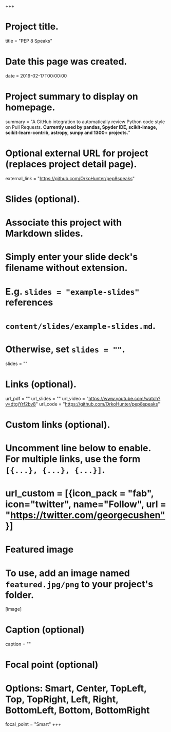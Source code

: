 +++
# Project title.
title = "PEP 8 Speaks"

# Date this page was created.
date = 2019-02-17T00:00:00

# Project summary to display on homepage.
summary = "A GitHub integration to automatically review Python code style on Pull Requests. **Currently used by pandas, Spyder IDE, scikit-image, scikit-learn-contrib, astropy, sunpy and 1300+ projects.**"

# Optional external URL for project (replaces project detail page).
external_link = "https://github.com/OrkoHunter/pep8speaks"

# Slides (optional).
#   Associate this project with Markdown slides.
#   Simply enter your slide deck's filename without extension.
#   E.g. `slides = "example-slides"` references
#   `content/slides/example-slides.md`.
#   Otherwise, set `slides = ""`.
slides = ""

# Links (optional).
url_pdf = ""
url_slides = ""
url_video = "https://www.youtube.com/watch?v=dtgiYrf2bv8"
url_code = "https://github.com/OrkoHunter/pep8speaks"

# Custom links (optional).
#   Uncomment line below to enable. For multiple links, use the form `[{...}, {...}, {...}]`.
# url_custom = [{icon_pack = "fab", icon="twitter", name="Follow", url = "https://twitter.com/georgecushen"}]

# Featured image
# To use, add an image named `featured.jpg/png` to your project's folder.
[image]
  # Caption (optional)
  caption = ""

  # Focal point (optional)
  # Options: Smart, Center, TopLeft, Top, TopRight, Left, Right, BottomLeft, Bottom, BottomRight
  focal_point = "Smart"
+++

